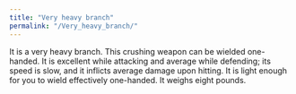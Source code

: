 ```yaml
---
title: "Very heavy branch"
permalink: "/Very_heavy_branch/"
---
```


It is a very heavy branch. This crushing weapon can be wielded
one-handed. It is excellent while attacking and average while defending;
its speed is slow, and it inflicts average damage upon hitting. It is
light enough for you to wield effectively one-handed. It weighs eight
pounds.